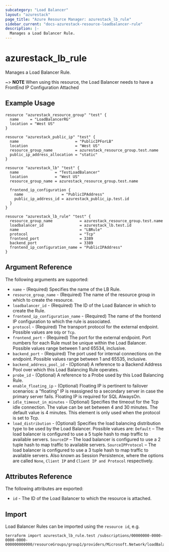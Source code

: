 ```yaml
---
subcategory: "Load Balancer"
layout: "azurestack"
page_title: "Azure Resource Manager: azurestack_lb_rule"
sidebar_current: "docs-azurestack-resource-loadbalancer-rule"
description: |-
  Manages a Load Balancer Rule.
---
```


# azurestack_lb_rule

Manages a Load Balancer Rule.

~> **NOTE** When using this resource, the Load Balancer needs to have a FrontEnd IP Configuration Attached

## Example Usage

```hcl
resource "azurestack_resource_group" "test" {
  name     = "LoadBalancerRG"
  location = "West US"
}

resource "azurestack_public_ip" "test" {
  name                         = "PublicIPForLB"
  location                     = "West US"
  resource_group_name          = azurestack_resource_group.test.name
  public_ip_address_allocation = "static"
}

resource "azurestack_lb" "test" {
  name                = "TestLoadBalancer"
  location            = "West US"
  resource_group_name = azurestack_resource_group.test.name

  frontend_ip_configuration {
    name                 = "PublicIPAddress"
    public_ip_address_id = azurestack_public_ip.test.id
  }
}

resource "azurestack_lb_rule" "test" {
  resource_group_name            = azurestack_resource_group.test.name
  loadbalancer_id                = azurestack_lb.test.id
  name                           = "LBRule"
  protocol                       = "Tcp"
  frontend_port                  = 3389
  backend_port                   = 3389
  frontend_ip_configuration_name = "PublicIPAddress"
}
```

## Argument Reference

The following arguments are supported:

* `name` - (Required) Specifies the name of the LB Rule.
* `resource_group_name` - (Required) The name of the resource group in which to create the resource.
* `loadbalancer_id` - (Required) The ID of the Load Balancer in which to create the Rule.
* `frontend_ip_configuration_name` - (Required) The name of the frontend IP configuration to which the rule is associated.
* `protocol` - (Required) The transport protocol for the external endpoint. Possible values are `Udp` or `Tcp`.
* `frontend_port` - (Required) The port for the external endpoint. Port numbers for each Rule must be unique within the Load Balancer. Possible values range between 1 and 65534, inclusive.
* `backend_port` - (Required) The port used for internal connections on the endpoint. Possible values range between 1 and 65535, inclusive.
* `backend_address_pool_id` - (Optional) A reference to a Backend Address Pool over which this Load Balancing Rule operates.
* `probe_id` - (Optional) A reference to a Probe used by this Load Balancing Rule.
* `enable_floating_ip` - (Optional) Floating IP is pertinent to failover scenarios: a "floating” IP is reassigned to a secondary server in case the primary server fails. Floating IP is required for SQL AlwaysOn.
* `idle_timeout_in_minutes` - (Optional) Specifies the timeout for the Tcp idle connection. The value can be set between 4 and 30 minutes. The default value is 4 minutes. This element is only used when the protocol is set to Tcp.
* `load_distribution` - (Optional) Specifies the load balancing distribution type to be used by the Load Balancer. Possible values are: `Default` – The load balancer is configured to use a 5 tuple hash to map traffic to available servers. `SourceIP` – The load balancer is configured to use a 2 tuple hash to map traffic to available servers. `SourceIPProtocol` – The load balancer is configured to use a 3 tuple hash to map traffic to available servers. Also known as Session Persistence, where  the options are called `None`, `Client IP` and `Client IP and Protocol` respectively.

## Attributes Reference

The following attributes are exported:

* `id` - The ID of the Load Balancer to which the resource is attached.

## Import

Load Balancer Rules can be imported using the `resource id`, e.g.

```shell
terraform import azurestack_lb_rule.test /subscriptions/00000000-0000-0000-0000-000000000000/resourceGroups/group1/providers/Microsoft.Network/loadBalancers/lb1/loadBalancingRules/rule1
```
